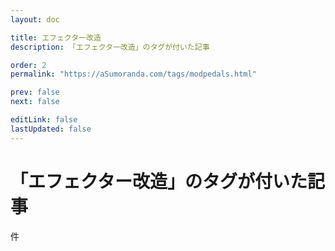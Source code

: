 ```yaml
---
layout: doc

title: エフェクター改造
description: 「エフェクター改造」のタグが付いた記事

order: 2
permalink: "https://aSumoranda.com/tags/modpedals.html"

prev: false
next: false

editLink: false
lastUpdated: false
---
```


<script lang="ts" setup>
    import TaggedPostList   from "../.vitepress/components/TaggedPostList.vue"
    import PostCounter      from "../.vitepress/components/PostCounter.vue"
</script>

# 「エフェクター改造」のタグが付いた記事

<span class="text-base"><PostCounter tag="modpedals" /></span>件

<TaggedPostList tag="modpedals" />
